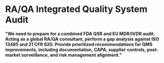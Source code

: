 <!-- markdownlint-disable MD036 -->
# RA/QA Integrated Quality System Audit

**"We need to prepare for a combined FDA QSR and EU MDR/IVDR audit. Acting as a global RA/QA consultant, perform a gap analysis against ISO 13485 and 21 CFR 820. Provide prioritized recommendations for QMS improvements, including documentation, CAPA, supplier controls, post-market surveillance, and risk management alignment."**
<!-- markdownlint-enable MD036 -->
